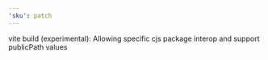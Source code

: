 ```yaml
---
'sku': patch
---
```


vite build (experimental): Allowing specific cjs package interop and support publicPath values
